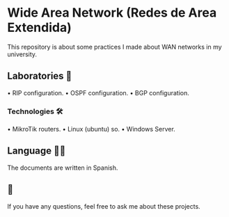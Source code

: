 # Wide Area Network (Redes de Area Extendida)

This repository is about some practices I made about WAN networks in my university.

## Laboratories 📖

• RIP configuration.
• OSPF configuration.
• BGP configuration.

### Technologies 🛠️

• MikroTik routers.
• Linux (ubuntu) so.
• Windows Server.


## Language ✍🏻

The documents are written in Spanish.

## 📌
If you have any questions, feel free to ask me about these projects.
